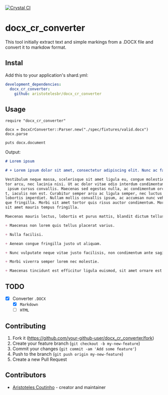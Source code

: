 [![Crystal CI](https://github.com/aristotelesbr/docx_cr_converter/actions/workflows/crystal.yml/badge.svg)](https://github.com/aristotelesbr/docx_cr_converter/actions/workflows/crystal.yml)

# docx_cr_converter

This tool initially extract text and simple markings from a .DOCX file and convert it to markdow format.

## Instal

Add this to your application's shard.yml:

```yml
development_dependencies:
  docx_cr_converter:
    github: aristotelesbr/docx_cr_converter
```

## Usage

```cr
require "docx_cr_converter"

docx = DocxCrConverter::Parser.new("./spec/fixtures/valid.docx")
docx.parse

puts docx.document
```

Output:

```md
# Lorem ipsum 

# + Lorem ipsum dolor sit amet, consectetur adipiscing elit. Nunc ac faucibus odio. 

Vestibulum neque massa, scelerisque sit amet ligula eu, congue molestie mi. Praesent ut varius sem. Nullam at portti
tor arcu, nec lacinia nisi. Ut ac dolor vitae odio interdum condimentum. Vivamus dapibus sodales ex, vitae malesuada
 ipsum cursus convallis. Maecenas sed egestas nulla, ac condimentum orci. Mauris diam felis, vulputate ac suscipit e
t, iaculis non est. Curabitur semper arcu ac ligula semper, nec luctus nisl blandit. Integer lacinia ante ac libero 
lobortis imperdiet. Nullam mollis convallis ipsum, ac accumsan nunc vehicula vitae. Nulla eget justo in felis tristi
que fringilla. Morbi sit amet tortor quis risus auctor condimentum. Morbi in ullamcorper elit. Nulla iaculis tellus 
sit amet mauris tempus fringilla.

Maecenas mauris lectus, lobortis et purus mattis, blandit dictum tellus.

+ Maecenas non lorem quis tellus placerat varius. 

+ Nulla facilisi. 

+ Aenean congue fringilla justo ut aliquam. 

+ Nunc vulputate neque vitae justo facilisis, non condimentum ante sagittis. 

+ Morbi viverra semper lorem nec molestie. 

+ Maecenas tincidunt est efficitur ligula euismod, sit amet ornare est vulputate.
```

## TODO

- [x] Converter `.DOCX`
    - [x] `Markdown`
    - [ ] `HTML`

## Contributing

1. Fork it (<https://github.com/your-github-user/docx_cr_converter/fork>)
2. Create your feature branch (`git checkout -b my-new-feature`)
3. Commit your changes (`git commit -am 'Add some feature'`)
4. Push to the branch (`git push origin my-new-feature`)
5. Create a new Pull Request

## Contributors

- [Aristoteles Coutinho](https://github.com/aristotelesbr2014) - creator and maintainer
